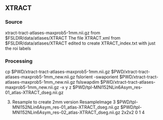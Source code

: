 ## XTRACT

### Source
xtract-tract-atlases-maxprob5-1mm.nii.gz from $FSLDIR/data/atlases/XTRACT
The file XTRACT.xml from $FSLDIR/data/atlases/XTRACT edited to create XTRACT_index.txt with just the roi labels

### Processing
cp $PWD/xtract-tract-atlases-maxprob5-1mm.nii.gz $PWD/xtract-tract-atlases-maxprob5-1mm_new.nii.gz
fslorient -swaporient $PWD/xtract-tract-atlases-maxprob5-1mm_new.nii.gz
fslswapdim $PWD/xtract-tract-atlases-maxprob5-1mm_new.nii.gz -x y z $PWD/tpl-MNI152NLin6Asym_res-01_atlas-XTRACT_dseg.nii.gz

3. Resample to create 2mm version
ResampleImage 3 $PWD/tpl-MNI152NLin6Asym_res-01_atlas-XTRACT_dseg.nii.gz $PWD/tpl-MNI152NLin6Asym_res-02_atlas-XTRACT_dseg.nii.gz 2x2x2 0 1 4


